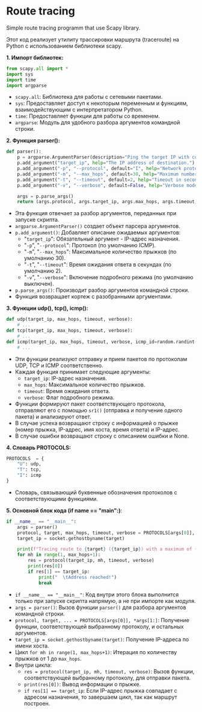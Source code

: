 # Route tracing

Simple route tracing programm that use Scapy library.

Этот код реализует утилиту трассировки маршрута (traceroute) на Python с использованием библиотеки scapy.

**1. Импорт библиотек:**

```python
from scapy.all import *
import sys
import time
import argparse
```

- `scapy.all`: Библиотека для работы с сетевыми пакетами.
- `sys`: Предоставляет доступ к некоторым переменным и функциям, взаимодействующим с интерпретатором Python.
- `time`: Предоставляет функции для работы со временем.
- `argparse`: Модуль для удобного разбора аргументов командной строки.

**2. Функция parser():**

```python
def parser():
    p = argparse.ArgumentParser(description="Ping the target IP with custom settings.")
    p.add_argument("target_ip", help="The IP address of destination.")
    p.add_argument("-p", "--protocol", default="I", help="Network protocol (default: ICMP).")
    p.add_argument("-m", "--max_hops", default=30, help="Maximum number of hops (default: 30).", type=int)
    p.add_argument("-t", "--timeout", default=2, help="Timeout in seconds (default: 2.0).", type=int)
    p.add_argument("-v", "--verbose", default=False, help="Verbose mode (default: False).")

    args = p.parse_args()
    return (args.protocol, args.target_ip, args.max_hops, args.timeout, args.verbose)
```

- Эта функция отвечает за разбор аргументов, переданных при запуске скрипта.
- `argparse.ArgumentParser()` создает объект парсера аргументов.
- `p.add_argument()`: Добавляет описание ожидаемых аргументов:
    - "`target_ip`": Обязательный аргумент - IP-адрес назначения.
    - "`-p`", "`--protocol`": Протокол (по умолчанию ICMP).
    - "`-m`", "`--max_hops`": Максимальное количество прыжков (по умолчанию 30).
    - "`-t`", "`--timeout`": Время ожидания ответа в секундах (по умолчанию 2).
    - "`-v`", "`--verbose`": Включение подробного режима (по умолчанию выключен).
- `p.parse_args()`: Производит разбор аргументов командной строки.
- Функция возвращает кортеж с разобранными аргументами.

**3. Функции udp(), tcp(), icmp():**

```python
def udp(target_ip, max_hops, timeout, verbose):
    # ...
def tcp(target_ip, max_hops, timeout, verbose):
    # ...
def icmp(target_ip, max_hops, timeout, verbose, icmp_id=random.randint(0, 65535)):
    # ...
```

- Эти функции реализуют отправку и прием пакетов по протоколам UDP, TCP и ICMP соответственно.
- Каждая функция принимает следующие аргументы:
    - `target_ip`: IP-адрес назначения.
    - `max_hops`: Максимальное количество прыжков.
    - `timeout`: Время ожидания ответа.
    - `verbose`: Флаг подробного режима.
- Функции формируют пакет соответствующего протокола, отправляют его с помощью `sr1()` (отправка и получение одного пакета) и анализируют ответ.
- В случае успеха возвращают строку с информацией о прыжке (номер прыжка, IP-адрес, имя хоста, время ответа) и IP-адрес.
- В случае ошибки возвращают строку с описанием ошибки и None.

**4. Словарь PROTOCOLS:**

```python
PROTOCOLS  = {
    "U": udp,
    "T": tcp,
    "I": icmp
}
```

- Словарь, связывающий буквенные обозначения протоколов с соответствующими функциями.

**5. Основной блок кода (if __name__ == "__main__":)**:

```python
if __name__ == "__main__":
    args = parser()
    protocol, target, max_hops, timeout, verbose = PROTOCOLS[args[0]], *args[1:]
    target_ip = socket.gethostbyname(target)

    print(f"Tracing route to {target} ({target_ip}) with a maximum of {max_hops} hops:")
    for mh in range(1, max_hops+1):
        res = protocol(target_ip, mh, timeout, verbose)
        print(res[0])
        if res[1] == target_ip:
            print("  \tAddress reached!")
            break
```

- `if __name__ == "__main__"`: Код внутри этого блока выполнится только при запуске скрипта напрямую, а не при импорте как модуля.
- `args = parser()`: Вызов функции `parser()` для разбора аргументов командной строки.
- `protocol, target, ... = PROTOCOLS[args[0]], *args[1:]`: Получение функции, соответствующей выбранному протоколу, и остальных аргументов.
- `target_ip = socket.gethostbyname(target)`: Получение IP-адреса по имени хоста.
- Цикл `for mh in range(1, max_hops+1)`: Итерация по количеству прыжков от 1 до `max_hops`.
- Внутри цикла:
    - `res = protocol(target_ip, mh, timeout, verbose)`: Вызов функции, соответствующей выбранному протоколу, для отправки пакета.
    - `print(res[0])`: Вывод информации о прыжке.
    - `if res[1] == target_ip`: Если IP-адрес прыжка совпадает с адресом назначения, то завершаем цикл, так как маршрут построен.

